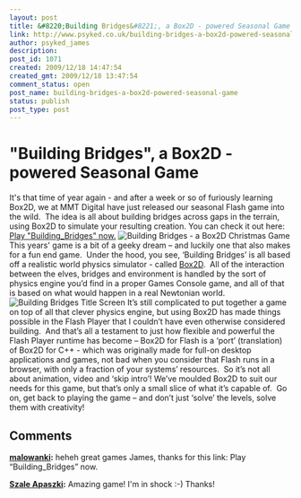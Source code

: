 ```yaml
---
layout: post
title: &#8220;Building Bridges&#8221;, a Box2D - powered Seasonal Game
link: http://www.psyked.co.uk/building-bridges-a-box2d-powered-seasonal-game/
author: psyked_james
description: 
post_id: 1071
created: 2009/12/18 14:47:54
created_gmt: 2009/12/18 13:47:54
comment_status: open
post_name: building-bridges-a-box2d-powered-seasonal-game
status: publish
post_type: post
---
```


# "Building Bridges", a Box2D - powered Seasonal Game

It's that time of year again - and after a week or so of furiously learning Box2D, we at MMT Digital have just released our seasonal Flash game into the wild.  The idea is all about building bridges across gaps in the terrain, using Box2D to simulate your resulting creation. You can check it out here: [Play "Building_Bridges" now.](http://www.mmtdigital.co.uk/Flash/ChristmasGame2009/Building_Bridges.html) ![Building Bridges -  a Box2D Christmas Game](http://uploads.psyked.co.uk/2009/12/buildingbridges.png) This years' game is a bit of a geeky dream – and luckily one that also makes for a fun end game.  Under the hood, you see, ‘Building Bridges’ is all based off a realistic world physics simulator - called [Box2D](http://box2dflash.sourceforge.net/).  All of the interaction between the elves, bridges and environment is handled by the sort of physics engine you’d find in a proper Games Console game, and all of that is based on what would happen in a real Newtonian world. ![Building Bridges Title Screen](http://uploads.psyked.co.uk/2009/12/bbtitlescreen.png) It’s still complicated to put together a game on top of all that clever physics engine, but using Box2D has made things possible in the Flash Player that I couldn’t have even otherwise considered building.  And that’s all a testament to just how flexible and powerful the Flash Player runtime has become – Box2D for Flash is a ‘port’ (translation) of Box2D for C++ - which was originally made for full-on desktop applications and games, not bad when you consider that Flash runs in a browser, with only a fraction of your systems’ resources.  So it’s not all about animation, video and ‘skip intro’! We’ve moulded Box2D to suit our needs for this game, but that’s only a small slice of what it’s capable of.  Go on, get back to playing the game – and don’t just ‘solve’ the levels, solve them with creativity!

## Comments

**[malowanki](#735 "2009-12-21 20:53:02"):** heheh great games James, thanks for this link: Play “Building_Bridges” now.

**[Szale Apaszki](#736 "2010-05-11 14:29:31"):** Amazing game! I'm in shock :-) Thanks!

